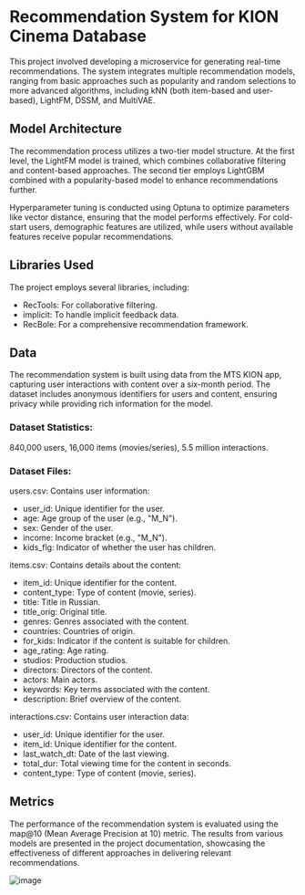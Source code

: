 # Recommendation System for KION Cinema Database

This project involved developing a microservice for generating real-time recommendations. The system integrates multiple recommendation models, ranging from basic approaches such as popularity and random selections to more advanced algorithms, including kNN (both item-based and user-based), LightFM, DSSM, and MultiVAE.

## Model Architecture
The recommendation process utilizes a two-tier model structure. At the first level, the LightFM model is trained, which combines collaborative filtering and content-based approaches. The second tier employs LightGBM combined with a popularity-based model to enhance recommendations further.

Hyperparameter tuning is conducted using Optuna to optimize parameters like vector distance, ensuring that the model performs effectively. For cold-start users, demographic features are utilized, while users without available features receive popular recommendations.

## Libraries Used
The project employs several libraries, including:

- RecTools: For collaborative filtering.
- implicit: To handle implicit feedback data.
- RecBole: For a comprehensive recommendation framework.

## Data
The recommendation system is built using data from the MTS KION app, capturing user interactions with content over a six-month period. The dataset includes anonymous identifiers for users and content, ensuring privacy while providing rich information for the model.

### Dataset Statistics:
840,000 users,
16,000 items (movies/series),
5.5 million interactions.

### Dataset Files:
users.csv: Contains user information:

- user_id: Unique identifier for the user.
- age: Age group of the user (e.g., "M_N").
- sex: Gender of the user.
- income: Income bracket (e.g., "M_N").
- kids_flg: Indicator of whether the user has children.
  
items.csv: Contains details about the content:

- item_id: Unique identifier for the content.
- content_type: Type of content (movie, series).
- title: Title in Russian.
- title_orig: Original title.
- genres: Genres associated with the content.
- countries: Countries of origin.
- for_kids: Indicator if the content is suitable for children.
- age_rating: Age rating.
- studios: Production studios.
- directors: Directors of the content.
- actors: Main actors.
- keywords: Key terms associated with the content.
- description: Brief overview of the content.

interactions.csv: Contains user interaction data:

- user_id: Unique identifier for the user.
- item_id: Unique identifier for the content.
- last_watch_dt: Date of the last viewing.
- total_dur: Total viewing time for the content in seconds.
- content_type: Type of content (movie, series).

## Metrics
The performance of the recommendation system is evaluated using the map@10 (Mean Average Precision at 10) metric. The results from various models are presented in the project documentation, showcasing the effectiveness of different approaches in delivering relevant recommendations.

![image](https://github.com/user-attachments/assets/b62db919-d666-4496-b15b-ea62ba200fdc)
